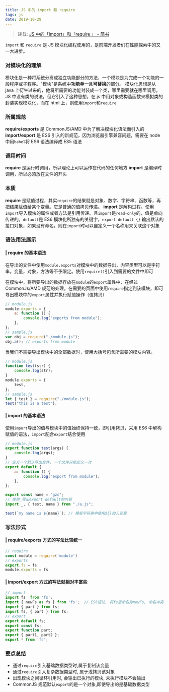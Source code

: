 ```yaml
---
title: JS 中的 import 和 require
tags: js
date: 2019-10-29
---
```


> 转载: [JS 中的「import」和「require 」 - 简书](https://www.jianshu.com/p/f1e54dde30c8)

`import` 和 `require` 是 JS 模块化编程使用的，是前端开发者们在性能探索中的又一大进步。

### 对模块化的理解

模块化是一种将系统分离成独立功能部分的方法，一个模块是为完成一个功能的一段程序或子程序。"模块"是系统中**功能单一**且**可替换**的部分。
模块化思想是从 java 上衍生过来的，他将所需要的功能封装成一个类，哪里需要就在哪里调用，JS 中没有类的说法，但它引入了这种思想，在 js 中用对象或构造函数来模拟类的封装实现模块化，而在 html 上，则使用`import`和`require`

### 所属规范

**require/exports** 是 CommonJS/AMD 中为了解决模块化语法而引入的
**import/export** 是 ES6 引入的新规范，因为浏览器引擎兼容问题，需要在 node 中用`babel`将 ES6 语法编译成 ES5 语法

### 调用时间

**require** 是运行时调用，所以理论上可以运作在代码的任何地方
**import** 是编译时调用，所以必须放在文件的开头

### 本质

**require** 是赋值过程，其实`require`的结果就是对象、数字、字符串、函数等，再把结果赋值给某个变量。它是普通的值拷贝传递。
**import** 是解构过程。使用`import`导入模块的属性或者方法是引用传递。且`import`是`read-only`的，值是单向传递的。`default`是 ES6 模块化所独有的关键字，`export default {}` 输出默认的接口对象，如果没有命名，则在`import`时可以自定义一个名称用来关联这个对象

### 语法用法展示

#### | require 的基本语法

在导出的文件中使用`module.exports`对模块中的数据导出，内容类型可以是字符串，变量，对象，方法等不予限定。使用`require()`引入到需要的文件中即可

在模块中，将所要导出的数据存放在`module`的`export`属性中，在经过 CommonJs/AMD 规范的处理，在需要的页面中使用`require`指定到该模块，即可导出模块中的`export`属性并执行赋值操作（值拷贝）

```jsx
// module.js
module.exports = {
    a: function () {
        console.log("exports from module");
    },
};
// sample.js
var obj = require("./module.js");
obj.a(); // exports from module
```

当我们不需要导出模块中的全部数据时，使用大括号包含所需要的模块内容。

```jsx
// module.js
function test(str) {
    console.log(str);
}
module.exports = {
    test,
};
// sample.js
let { test } = require("./module.js");
test("this is a test");
```

#### | import 的基本语法

使用`import`导出的值与模块中的值始终保持一致，即引用拷贝，采用 ES6 中解构赋值的语法，`import`配合`export`结合使用

```jsx
// module.js
export function test(args) {
    console.log(args);
}
// 定义一个默认导出文件, 一个文件只能定义一次
export default {
    a: function () {
        console.log("export from module");
    },
};

export const name = "gzc";
// 使用_导出export default的内容
import _, { test, name } from "./a.js";

test(`my name is ${name}`); // 模板字符串中使用${}加入变量
```

### 写法形式

#### | require/exports 方式的写法比较统一

```jsx
// require
const module = require('module')
// exports
export.fs = fs
module.exports = fs
```

#### | import/export 方式的写法就相对丰富些

```jsx
// import
import fs  from 'fs';
import { newFs as fs } from 'fs';  // ES6语法, 将fs重命名为newFs, 命名冲突时常用
import { part } from fs;
import fs, { part } from fs;
// export
export default fs;
export const fs;
export function part;
export { part1, part2 };
export * from 'fs';
```

### 要点总结

-   通过`require`引入基础数据类型时,属于复制该变量
-   通过`require`引入复杂数据类型时, 属于浅拷贝该对象
-   出现模块之间循环引用时, 会输出已执行的模块, 未执行模块不会输出
-   CommonJS 规范默认`export`的是一个对象,即使导出的是基础数据类型
